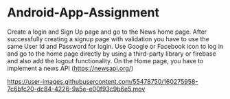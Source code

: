 # Android-App-Assignment
Create a login and Sign Up page and go to the News home page. After successfully creating a signup page with validation you have to use the same User Id and Password for login. Use Google or Facebook icon to log in and go to the home page directly by using a third-party library or firebase and also add the logout functionality. On the Home page, you have to implement a news API (https://newsapi.org/) 


https://user-images.githubusercontent.com/55478750/160275958-7c6bfc20-dc84-4226-9a5e-e00f93c9b6e5.mov

